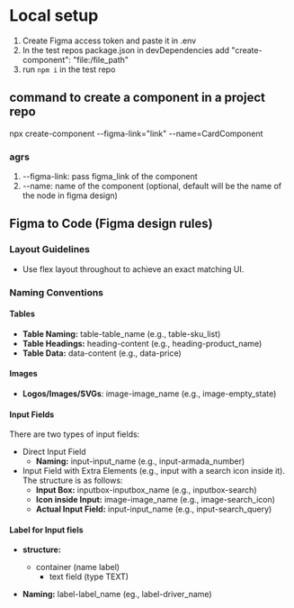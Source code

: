 # Local setup

1. Create Figma access token and paste it in .env
2. In the test repos package.json in devDependencies add "create-component": "file:/file_path"
3. run `npm i` in the test repo

## command to create a component in a project repo

npx create-component --figma-link="link" --name=CardComponent

### agrs

1. --figma-link: pass figma_link of the component
2. --name: name of the component (optional, default will be the name of the node in figma design)

## Figma to Code (Figma design rules)

### Layout Guidelines

- Use flex layout throughout to achieve an exact matching UI.

### Naming Conventions

#### Tables

- **Table Naming:** table-table_name (e.g., table-sku_list)
- **Table Headings:** heading-content (e.g., heading-product_name)
- **Table Data:** data-content (e.g., data-price)

#### Images

- **Logos/Images/SVGs**: image-image_name (e.g., image-empty_state)

#### Input Fields

There are two types of input fields:

- Direct Input Field
  - **Naming:** input-input_name (e.g., input-armada_number)
- Input Field with Extra Elements (e.g., input with a search icon inside it). The structure is as follows:
  - **Input Box:** inputbox-inputbox_name (e.g., inputbox-search)
  - **Icon inside Input:** image-image_name (e.g., image-search_icon)
  - **Actual Input Field:** input-input_name (e.g., input-search_query)

#### Label for Input fiels

- **structure:**

  - container (name label)
    - text field (type TEXT)

- **Naming:** label-label_name (eg., label-driver_name)
